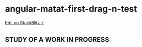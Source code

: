 # angular-matat-first-drag-n-test

[Edit on StackBlitz ⚡️](https://stackblitz.com/edit/angular-matat)

## STUDY OF A WORK IN PROGRESS
